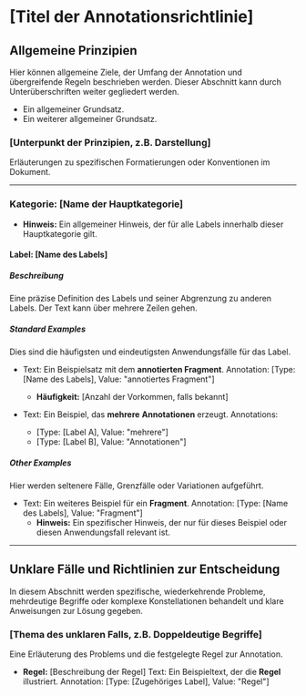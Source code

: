 # [Titel der Annotationsrichtlinie]

## Allgemeine Prinzipien

Hier können allgemeine Ziele, der Umfang der Annotation und übergreifende Regeln beschrieben werden. Dieser Abschnitt kann durch Unterüberschriften weiter gegliedert werden.

* Ein allgemeiner Grundsatz.
* Ein weiterer allgemeiner Grundsatz.

### [Unterpunkt der Prinzipien, z.B. Darstellung]

Erläuterungen zu spezifischen Formatierungen oder Konventionen im Dokument.

---

### Kategorie: [Name der Hauptkategorie]

* **Hinweis:** Ein allgemeiner Hinweis, der für alle Labels innerhalb dieser Hauptkategorie gilt.

#### Label: [Name des Labels]

##### Beschreibung
Eine präzise Definition des Labels und seiner Abgrenzung zu anderen Labels. Der Text kann über mehrere Zeilen gehen.

##### Standard Examples
Dies sind die häufigsten und eindeutigsten Anwendungsfälle für das Label.

* Text: Ein Beispielsatz mit dem **annotierten Fragment**.
    Annotation: [Type: [Name des Labels], Value: "annotiertes Fragment"]
    * **Häufigkeit:** [Anzahl der Vorkommen, falls bekannt]

* Text: Ein Beispiel, das **mehrere** **Annotationen** erzeugt.
    Annotations:
    - [Type: [Label A], Value: "mehrere"]
    - [Type: [Label B], Value: "Annotationen"]

##### Other Examples
Hier werden seltenere Fälle, Grenzfälle oder Variationen aufgeführt.

* Text: Ein weiteres Beispiel für ein **Fragment**.
    Annotation: [Type: [Name des Labels], Value: "Fragment"]
    * **Hinweis:** Ein spezifischer Hinweis, der nur für dieses Beispiel oder diesen Anwendungsfall relevant ist.

---

## Unklare Fälle und Richtlinien zur Entscheidung

In diesem Abschnitt werden spezifische, wiederkehrende Probleme, mehrdeutige Begriffe oder komplexe Konstellationen behandelt und klare Anweisungen zur Lösung gegeben.

### [Thema des unklaren Falls, z.B. Doppeldeutige Begriffe]

Eine Erläuterung des Problems und die festgelegte Regel zur Annotation.

* **Regel:** [Beschreibung der Regel]
    Text: Ein Beispieltext, der die **Regel** illustriert.
    Annotation: [Type: [Zugehöriges Label], Value: "Regel"]
